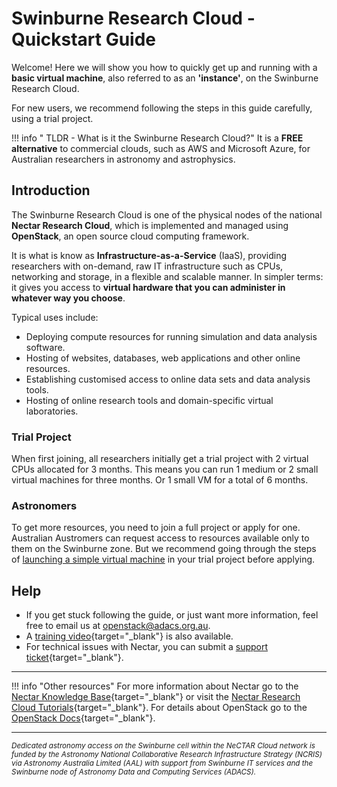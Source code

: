 # Swinburne Research Cloud - Quickstart Guide

Welcome! Here we will show you how to quickly get up and running with a **basic virtual machine**, also referred to as an **'instance'**, on the Swinburne Research Cloud.

For new users, we recommend following the steps in this guide carefully, using a trial project.

!!! info " TLDR - What is it the Swinburne Research Cloud?"
    It is a **FREE alternative** to commercial clouds, such as AWS and Microsoft Azure, for Australian researchers in astronomy and astrophysics.

## Introduction
The Swinburne Research Cloud is one of the physical nodes of the national **Nectar Research Cloud**, which is implemented and managed using **OpenStack**, an open source cloud computing framework.

It is what is know as **Infrastructure-as-a-Service** (IaaS), providing researchers with on-demand, raw IT infrastructure such as CPUs, networking and storage, in a flexible and scalable manner.
In simpler terms: it gives you access to **virtual hardware that you can administer in whatever way you choose**.

Typical uses include:

- Deploying compute resources for running simulation and data analysis software.
- Hosting of websites, databases, web applications and other online resources.
- Establishing customised access to online data sets and data analysis tools.
- Hosting of online research tools and domain-specific virtual laboratories.

### Trial Project
When first joining, all researchers initially get a trial project with 2 virtual CPUs allocated for 3 months.
This means you can run 1 medium or 2 small virtual machines for three months. Or 1 small VM for a total of 6 months.


### Astronomers
To get more resources, you need to join a full project or apply for one. Australian Austromers can request access to resources available only to them on the Swinburne zone. But we recommend going through the steps of [launching a simple virtual machine](getting-started.md) in your trial project before applying.

## Help
- If you get stuck following the guide, or just want more information, feel free to email us at <openstack@adacs.org.au>.
- A [training video](https://adacs.org.au/project/openstack-training-session-2021/){target="_blank"} is also available.
- For technical issues with Nectar, you can submit a [support ticket](https://support.ehelp.edu.au/){target="_blank"}.

---

!!! info "Other resources"
    For more information about Nectar go to the [Nectar Knowledge Base](https://support.ehelp.edu.au/support/solutions){target="_blank"} or visit the [Nectar Research Cloud Tutorials](https://tutorials.rc.nectar.org.au/){target="_blank"}. For details about OpenStack go to the [OpenStack Docs](https://docs.openstack.org/){target="_blank"}.

---

<sub><i>Dedicated astronomy access on the Swinburne cell within the NeCTAR Cloud network is funded by the Astronomy National Collaborative Research Infrastructure Strategy (NCRIS) via Astronomy Australia Limited (AAL) with support from Swinburne IT services and the Swinburne node of Astronomy Data and Computing Services (ADACS).</i></sub>
